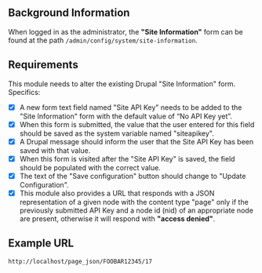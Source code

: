 ## Background Information

When logged in as the administrator, the **"Site Information"** form can be found at the path `/admin/config/system/site-information`.

## Requirements

This module needs to alter the existing Drupal "Site Information" form. Specifics:

  - [x] A new form text field named "Site API Key" needs to be added to the "Site Information" form with the default value of “No API Key yet”.
  - [x] When this form is submitted, the value that the user entered for this field should be saved as the system variable named "siteapikey".
  - [x] A Drupal message should inform the user that the Site API Key has been saved with that value.
  - [x] When this form is visited after the "Site API Key" is saved, the field should be populated with the correct value.
  - [x] The text of the "Save configuration" button should change to "Update Configuration".
  - [x] This module also provides a URL that responds with a JSON representation of a given node with the content type "page" only if the previously submitted API Key and a node id (nid) of an appropriate node are present, otherwise it will respond with **"access denied"**.

## Example URL

```http://localhost/page_json/FOOBAR12345/17```